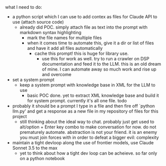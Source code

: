 what I need to do:

- a python script which I can use to add contex as files for Claude API to use (attach source code)
    - already did POC. simply attach file as text into the prompt with markdown syntax highlighting
        - mark the file names for multiple files
        - when it comes time to automate this, give it a dir or list of files and have it add all files automatically
            - cache this prompt! this is huge for library use.
                - use this for work as well. try to run a crawler on DSP documentation and feed it to the LLM. this is an old dream of mine. I can automate away so much work and rise up and overcome
- set a system prompt
    - keep a system prompt with knowledge base in XML for the LLM to use
        - basic POC done. yet to extract XML knowledge base and build it for system prompt. currently it's all one file. todo
- probably it should be a prompt I type in a file and then fire off `python llm.py' and get a response as a new file in my repository of files for this project
    - still thinking about the ideal way to chat. probably just get used to alt/option + Enter key combo to make conversation for now. do not prematurely automate. abstraction is not your friend. it is an enemy you must join forces with in order to defeat a bigger evil: complexity
- maintain a tight devloop along the use of frontier models, use Claude Sonnet 3.5 to the max
    - yet to think about how a tight dev loop can be acheieve. so far only on a python notebook
